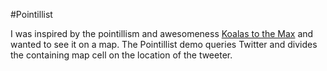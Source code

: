 #Pointillist

I was inspired by the pointillism and awesomeness [Koalas to the Max](koalastothemax.com) and wanted to see it on a map. The Pointillist demo queries Twitter and divides the containing map cell on the location of the tweeter.